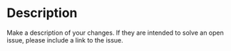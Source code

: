 # Description

Make a description of your changes. If they are intended to solve an open issue, please
include a link to the issue.

